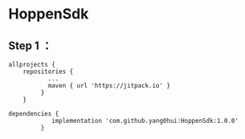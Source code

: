 # HoppenSdk
## Step 1 ：

```
allprojects {
    repositories {
	       ...
	       maven { url 'https://jitpack.io' }
		 }
	}

```
```
dependencies {
            implementation 'com.github.yang0hui:HoppenSdk:1.0.0'
	     }
```
